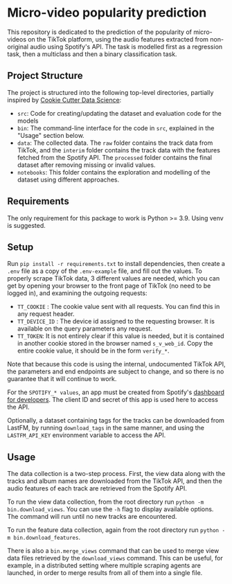# Micro-video popularity prediction
This repository is dedicated to the prediction of the popularity of micro-videos on the TikTok platform,
using the audio features extracted from non-original audio using Spotify's API. The task is modelled first 
as a regression task, then a multiclass and then a binary classification task.

## Project Structure
The project is structured into the following top-level directories, 
partially inspired by [Cookie Cutter Data Science](https://drivendata.github.io/cookiecutter-data-science/):
- `src`: Code for creating/updating the dataset and evaluation code for the models
- `bin`: The command-line interface for the code in `src`, explained in the "Usage" section below.
- `data`: The collected data. The `raw` folder contains the track data from TikTok, and the `interim` folder contains
the track data with the features fetched from the Spotify API. The `processed` folder contains the final dataset after
removing missing or invalid values.
- `notebooks`: This folder contains the exploration and modelling of the dataset using different approaches.

## Requirements
The only requirement for this package to work is Python >= 3.9. Using venv is suggested.

## Setup
Run `pip install -r requirements.txt` to install dependencies, then create a `.env` file as a copy of the `.env-example` file, and fill
out the values. To properly scrape TikTok data, 3 different values are needed, which you can get by opening
your browser to the front page of TikTok (no need to be logged in), and examining the outgoing requests:

- `TT_COOKIE` : The cookie value sent with all requests. You can find this in any request header.
- `TT_DEVICE_ID` : The device id assigned to the requesting browser. It is available on the query parameters any request.
- `TT_TOKEN`: It is not entirely clear if this value is needed, but it is contained in another cookie stored in the browser
named `s_v_web_id`. Copy the entire cookie value, it should be in the form `verify_*`.

Note that because this code is using the internal, undocumented TikTok API, the parameters and end endpoints are subject
to change, and so there is no guarantee that it will continue to work.

For the `SPOTIFY_* values`, an app must be created from 
Spotify's [dashboard for developers](https://developer.spotify.com/dashboard/). The client ID and secret of this app
is used here to access the API.

Optionally, a dataset containing tags for the tracks can be downloaded from LastFM, by running `download_tags` in the 
same manner, and using the `LASTFM_API_KEY` environment variable to access the API.

## Usage
The data collection is a two-step process. First, the view data along with the tracks and album names are 
downloaded from the TikTok API, and then the audio features of each track are retrieved from the Spotify API.

To run the view data collection, from the root directory run `python -m bin.download_views`. You can use the `-h` 
flag to display available options. The command will run until no new tracks are encountered.

To run the feature data collection, again from the root directory run `python -m bin.download_features`.

There is also a `bin.merge_views` command that can be used to merge view data files retrieved by the
`download_views` command. This can be useful, for example, in a distributed setting where multiple scraping agents
are launched, in order to merge results from all of them into a single file.